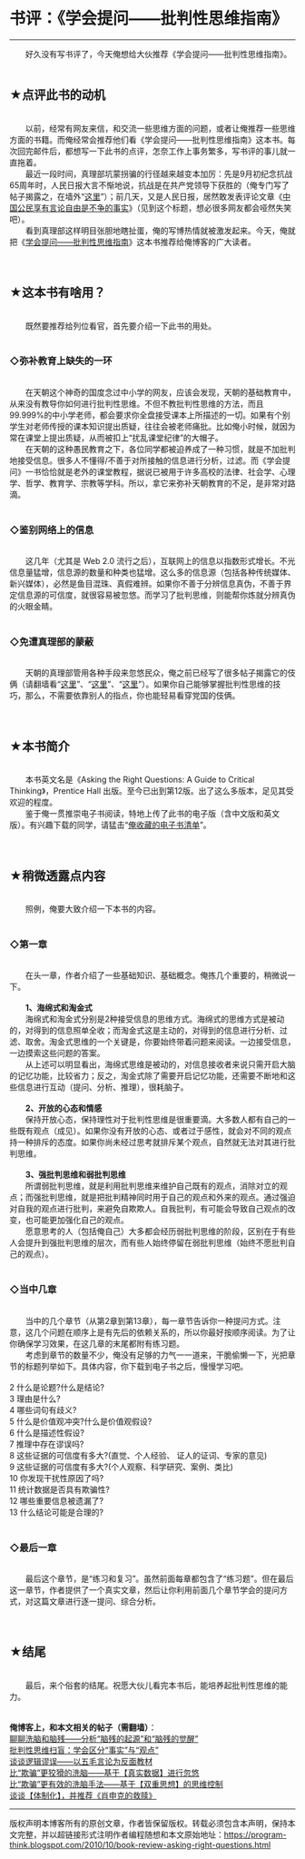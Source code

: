# 书评：《学会提问——批判性思维指南》 

-----

<div class="post-body entry-content">
　　好久没有写书评了，今天俺想给大伙推荐《学会提问——批判性思维指南》。<br/>
<br/>
<h2>★点评此书的动机</h2><br/>
　　以前，经常有网友来信，和交流一些思维方面的问题，或者让俺推荐一些思维方面的书籍。而俺经常会推荐他们看《学会提问——批判性思维指南》这本书。每次回完邮件后，都想写一下此书的点评，怎奈工作上事务繁多，写书评的事儿就一直拖着。<br/>
　　最近一段时间，真理部坑蒙拐骗的行径越来越变本加厉：先是9月初纪念抗战65周年时，人民日报大言不惭地说，抗战是在共产党领导下获胜的（俺专门写了帖子揭露之，在墙外“<a href="../../2010/09/sino-japanese-war.md">这里</a>”）；前几天，又是人民日报，居然敢发表评论文章《<a href="http://theory.people.com.cn/GB/13045945.html" rel="nofollow" target="_blank">中国公民享有言论自由是不争的事实</a>》（见到这个标题，想必很多网友都会哑然失笑吧）。<br/>
　　看到真理部这样明目张胆地瞎扯蛋，俺的写博热情就被激发起来。今天，俺就把《<a href="https://docs.google.com/document/d/14xEG3Uot3-uMML1ZQc7cMbNTxzpllxFQqcwr_n6FgQk/" target="_blank">学会提问——批判性思维指南</a>》这本书推荐给俺博客的广大读者。<br/>
<a name="more"></a><br/>
<br/>
<h2>★这本书有啥用？</h2><br/>
　　既然要推荐给列位看官，首先要介绍一下此书的用处。<br/>
<br/>
<h3>◇弥补教育上缺失的一环</h3><br/>
　　在天朝这个神奇的国度念过中小学的网友，应该会发现，天朝的基础教育中，从来没有教导你如何进行批判性思维。不但不教批判性思维的方法，而且99.999%的中小学老师，都会要求你全盘接受课本上所描述的一切。如果有个别学生对老师传授的课本知识提出质疑，往往会被老师痛批。比如俺小时候，就因为常在课堂上提出质疑，从而被扣上“扰乱课堂纪律”的大帽子。<br/>
　　在天朝的这种愚民教育之下，各位同学都被迫养成了一种习惯，就是不加批判地接受信息。很多人不懂得/不善于对所接触的信息进行分析，过滤。而《学会提问》一书恰恰就是老外的课堂教程，据说已被用于许多高校的法律、社会学、心理学、哲学、教育学、宗教等学科。所以，拿它来弥补天朝教育的不足，是非常对路滴。<br/>
<br/>
<h3>◇鉴别网络上的信息</h3><br/>
　　这几年（尤其是 Web 2.0 流行之后），互联网上的信息以指数形式增长。不光信息量猛增，信息源的数量和种类也猛增。这么多的信息源（包括各种传统媒体、新兴媒体），必然是鱼目混珠、真假难辨。如果你不善于分辨信息真伪，不善于界定信息源的可信度，就很容易被忽悠。而学习了批判思维，则能帮你炼就分辨真伪的火眼金睛。<br/>
<br/>
<h3>◇免遭真理部的蒙蔽</h3><br/>
　　天朝的真理部管用各种手段来忽悠民众，俺之前已经写了很多帖子揭露它的伎俩（请翻墙看“<a href="../../2009/07/party-pk-internet.md">这里</a>”、“<a href="../../2010/09/sino-japanese-war.md">这里</a>”、“<a href="../../2010/09/censorship-of-images.md">这里</a>”）。如果你自己能够掌握批判性思维的技巧，那么，不需要依靠别人的指点，你也能轻易看穿党国的伎俩。<br/>
<br/>
<br/>
<h2>★本书简介</h2><br/>
　　本书英文名是《Asking the Right Questions: A Guide to Critical Thinking》，Prentice Hall 出版。至今已出到第12版。出了这么多版本，足见其受欢迎的程度。<br/>
　　鉴于俺一贯推崇电子书阅读，特地上传了此书的电子版（含中文版和英文版）。有兴趣下载的同学，请猛击“<a href="https://github.com/programthink/books" target="_blank">俺收藏的电子书清单</a>”。<br/>
<br/>
<br/>
<h2>★稍微透露点内容</h2><br/>
　　照例，俺要大致介绍一下本书的内容。<br/>
<br/>
<h3>◇第一章</h3><br/>
　　在头一章，作者介绍了一些基础知识、基础概念。俺拣几个重要的，稍微说一下。<br/>
<br/>
　　<b>1、海绵式和淘金式</b><br/>
　　海绵式和淘金式分别是2种接受信息的思维方式。海绵式的思维方式是被动的，对得到的信息照单全收；而淘金式这是主动的，对得到的信息进行分析、过滤、取舍。淘金式思维的一个关键是，你要始终带着问题来阅读。一边接受信息，一边摸索这些问题的答案。<br/>
　　从上述可以明显看出，海绵式思维是被动的，对信息接收者来说只需开启大脑的记忆功能，比较省力；反之，淘金式除了需要开启记忆功能，还需要不断地和这些信息进行互动（提问、分析、推理），很耗脑子。<br/>
<br/>
　　<b>2、开放的心态和情感</b><br/>
　　保持开放心态，保持理性对于批判性思维是很重要滴。大多数人都有自己的一些既有观点（成见）。如果你没有开放的心态、或者过于感性，就会对不同的观点持一种排斥的态度。如果你尚未经过思考就排斥某个观点，自然就无法对其进行批判思维。<br/>
<br/>
　　<b>3、强批判思维和弱批判思维</b><br/>
　　所谓弱批判思维，就是利用批判思维来维护自己既有的观点，消除对立的观点；而强批判思维，就是把批判精神同时用于自己的观点和外来的观点。通过强迫对自我的观点进行批判，来避免自欺欺人。自我批判，有可能会导致自己观点的改变，也可能更加强化自己的观点。<br/>
　　愿意思考的人（包括俺自己）大多都会经历弱批判思维的阶段，区别在于有些人会提升到强批判思维的层次，而有些人始终停留在弱批判思维（始终不愿批判自己的观点）。<br/>
<br/>
<h3>◇当中几章</h3><br/>
　　当中的几个章节（从第2章到第13章），每一章节告诉你一种提问方式。注意，这几个问题在顺序上是有先后的依赖关系的，所以你最好按顺序阅读。为了让你确保学习效果，在这几章的末尾都附有练习题。<br/>
　　考虑到章节的数量不少，俺没有足够的力气一一道来，干脆偷懒一下，光把章节的标题列举如下。具体内容，你下载到电子书之后，慢慢学习吧。<br/>
<br/>
2 什么是论题?什么是结论?<br/>
3 理由是什么?<br/>
4 哪些词句有歧义?<br/>
5 什么是价值观冲突?什么是价值观假设?<br/>
6 什么是描述性假设?<br/>
7 推理中存在谬误吗?<br/>
8 这些证据的可信度有多大?(直觉、个人经验、 证人的证词、专家的意见)<br/>
9 这些证据的可信度有多大?(个人观察、科学研究、案例、类比)<br/>
10 你发现干扰性原因了吗?<br/>
11 统计数据是否具有欺骗性?<br/>
12 哪些重要信息被遗漏了?<br/>
13 什么结论可能是合理的?<br/>
<br/>
<h3>◇最后一章</h3><br/>
　　最后这个章节，是“练习和复习”。虽然前面每章都包含了“练习题”。但在最后这一章节，作者提供了一个真实文章，然后让你利用前面几个章节学会的提问方式，对这篇文章进行逐一提问、综合分析。<br/>
<br/>
<br/>
<h2>★结尾</h2><br/>
　　最后，来个俗套的结尾。祝愿大伙儿看完本书后，能培养起批判性思维的能力。<br/>
<br/>
<br/>
<b>俺博客上，和本文相关的帖子（需翻墙）</b>：<br/>
<a href="../../2014/02/brainwash-and-idiot.md">聊聊洗脑和脑残——分析“脑残的起源”和“脑残的觉醒”</a><br/>
<a href="../../2013/05/difference-between-fact-and-opinion.md">批判性思维扫盲：学会区分“事实”与“观点”</a><br/>
<a href="../../2011/03/logical-fallacies.md">谈谈逻辑谬误——以五毛言论为反面教材</a><br/>
<a href="../../2014/12/brainwash-using-real-data.md">比“欺骗”更狡猾的洗脑——基于【真实数据】进行忽悠</a><br/>
<a href="../../2014/01/doublethink.md">比“欺骗”更有效的洗脑手法——基于【双重思想】的思维控制</a><br/>
<a href="../../2010/11/institutionalize.md">谈谈【体制化】，并推荐《肖申克的救赎》</a>
</div>


------------------------------------------------

版权声明本博客所有的原创文章，作者皆保留版权。转载必须包含本声明，保持本文完整，并以超链接形式注明作者编程随想和本文原始地址：https://program-think.blogspot.com/2010/10/book-review-asking-right-questions.html
